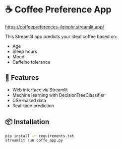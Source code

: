 # ☕ Coffee Preference App
https://coffeepreferences-ilginphr.streamlit.app/

This Streamlit app predicts your ideal coffee based on:
- Age
- Sleep hours
- Mood
- Caffeine tolerance

## 🚀 Features

- Web interface via Streamlit
- Machine learning with DecisionTreeClassifier
- CSV-based data
- Real-time prediction

## 📦 Installation

```bash
pip install -r requirements.txt
streamlit run coffe_app.py
